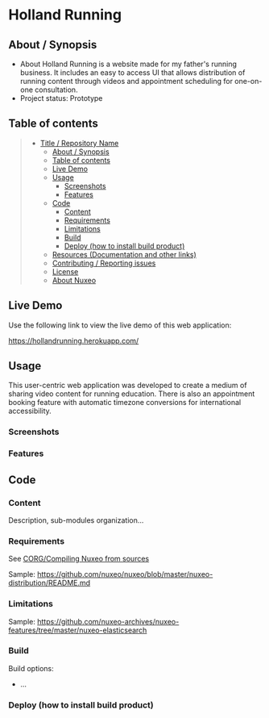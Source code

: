 # Holland Running

## About / Synopsis

* About
Holland Running is a website made for my father's running business. It includes an easy to access UI that allows distribution of running content through videos and appointment scheduling for one-on-one consultation.
* Project status: Prototype

## Table of contents

> * [Title / Repository Name](#title--repository-name)
>   * [About / Synopsis](#about--synopsis)
>   * [Table of contents](#table-of-contents)
>   * [Live Demo](#live-demo)
>   * [Usage](#usage)
>     * [Screenshots](#screenshots)
>     * [Features](#features)
>   * [Code](#code)
>     * [Content](#content)
>     * [Requirements](#requirements)
>     * [Limitations](#limitations)
>     * [Build](#build)
>     * [Deploy (how to install build product)](#deploy-how-to-install-build-product)
>   * [Resources (Documentation and other links)](#resources-documentation-and-other-links)
>   * [Contributing / Reporting issues](#contributing--reporting-issues)
>   * [License](#license)
>   * [About Nuxeo](#about-nuxeo)

## Live Demo

Use the following link to view the live demo of this web application:

https://hollandrunning.herokuapp.com/


## Usage

  This user-centric web application was developed to create a medium of sharing video content for running education.  There is also an appointment booking feature with automatic timezone
  conversions for international accessibility.

### Screenshots

### Features

## Code

### Content

Description, sub-modules organization...

### Requirements

See [CORG/Compiling Nuxeo from sources](http://doc.nuxeo.com/x/xION)

Sample: <https://github.com/nuxeo/nuxeo/blob/master/nuxeo-distribution/README.md>

### Limitations

Sample: <https://github.com/nuxeo-archives/nuxeo-features/tree/master/nuxeo-elasticsearch>

### Build

Build options:

* ...

### Deploy (how to install build product)

